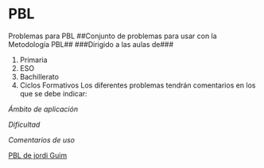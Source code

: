 # PBL
Problemas para PBL
##Conjunto de problemas para usar con la Metodología PBL##
###Dirigido a las aulas de###
1. Primaria
2. ESO
3. Bachillerato
4. Ciclos Formativos
Los diferentes problemas tendrán comentarios en los que se debe indicar:

*Ámbito de aplicación*

*Dificultad*

*Comentarios de uso*

[PBL de jordi Guim](http://pbl.guim.net)


